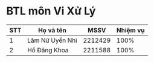 # BTL môn Vi Xử Lý
| STT  | Họ và tên | MSSV |  Nhiệm vụ |
| ------------- | ------------- | ------------- | ------------- |
| 1  | Lâm Nữ Uyển Nhi  | 2212429  | 100%  | 
| 2  | Hồ Đăng Khoa | 2211588 | 100%  | 

